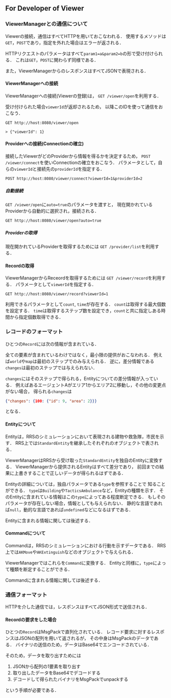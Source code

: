 
For Developer of Viewer
---

### ViewerManagerとの通信について

Viewerの接続，通信はすべてHTTPを用いておこなわれる．
使用するメソッドは`GET`，`POST`であり，指定を外れた場合はエラーが返される．

HTTPリクエストのパラメータはすべて`param1=a&param2=b`の形で受け付けられる．
これは`GET`，`POST`に関わらず同様である．

また，ViewerManagerからのレスポンスはすべてJSONで表現される．

#### ViewerManagerへの接続

ViewerManagerへの接続(Viewerの登録)は，
`GET /viewer/open`を利用する．

受け付けられた場合`viewerId`が返却されるため，
以降このIDを使って通信をおこなう．

```example
GET http://host:8080/viewer/open

> {"viewerId": 1}
```

#### Providerへの接続(Connectionの確立)
接続したViewerがどのProviderから情報を得るかを決定するため，
`POST /viewer/connect`を使いConnectionの確立をおこなう．
パラメータとして，自らの`viewerId`と接続先の`providerId`を指定する．

```example
POST http://host:8080/viewer/connect?viewerId=1&providerId=2
```

##### 自動接続
`GET /viewer/open`に`auto=true`のパラメータを渡すと，
現在開かれているProviderから自動的に選択され，接続される．

```exmaple
GET http://host:8080/viewer/open?auto=true
```

##### Providerの取得

現在開かれているProviderを取得するためには
`GET /provider/list`を利用する．

#### Recordの取得

ViewerManagerからReceordを取得するためには
`GET /viewer/record`を利用する．
パラメータとして`viewerId`を指定する．

```example
GET http://host:8080/viewer/record?viewerId=1
```

利用できるパラメータとして`count`, `time`が存在する．
`count`は取得する最大個数を設定する．
`time`は取得するステップ数を設定でき，`count`と共に指定しある時間から指定個数取得できる．


### レコードのフォーマット

ひとつの`Record`には次の情報が含まれている．

全ての要素が含まれているわけではなく，最小限の提供がおこなわれる．
例えば`world`や`map`は最初のステップでのみ与えられる．
逆に，差分情報である`changes`は最初のステップでは与えられない．

`changes`にはそのステップで得られる，Entityについての差分情報が入っている．
例えばあるエージェントAがエリア1からエリア2に移動し，その他の変更点がない場合，
得られる`changes`は
```json
{"changes": {100: {"id": 9, "area": 2}}}
```
となる．

#### Entityについて

Entityは，RRSのシミュレーションにおいて表現される建物や救急隊，市民を示す．
RRS上では`StandardEntity`を継承したそれぞれのオブジェクトで表される．

ViewerManagerはRRSから受け取った`StandardEntity`を独自のEntityに変換する．
ViewerManagerから提供されるEntityはすべて差分であり，
前回までの結果に上書きすることで正しいデータが得られるはずである．

Entityの詳細については，独自パラメータである`type`を参照することで
知ることができる．
`type`は`Building`や`TacticsAmbulance`など，Entityの種類を示す．
そのEntityに含まれている情報はこの`type`によってある程度断定できる．
もしそのパラメータが存在しない場合，情報としても与えられない．
静的な言語であれば`null`，動的な言語であれば`undefined`などになるはずである．

Entityに含まれる情報に関しては後述する．

#### Commandについて

Commandは，RRSのシミュレーションにおける行動を示すデータである．
RRS上では`AKMove`や`AKExtinguish`などのオブジェクトで与えられる．

ViewerManagerではこれらを`Command`に変換する．
Entityと同様に，`type`によって種類を断定することができる．

Commandに含まれる情報に関しては後述する．


### 通信フォーマット

HTTPを介した通信では，レスポンスはすべてJSON形式で送信される．


#### Recordの要求をした場合

ひとつの`Record`はMsgPackで直列化されている．
レコード要求に対するレスポンスはJSONの配列を用いて返されるが，
その中身はMsgPackのデータである．
バイナリの送信のため，データはBase64でエンコードされている．

そのため，データを取り出すためには

1. JSONから配列の1要素を取り出す
2. 取り出したデータをBase64でデコードする
3. デコードして得られたバイナリをMsgPackでunpackする

という手順が必要である．


